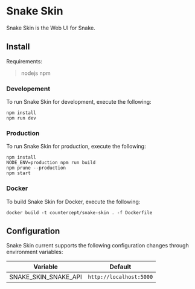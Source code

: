 # Snake Skin

Snake Skin is the Web UI for Snake.

## Install

Requirements:
> nodejs
> npm

### Developement

To run Snake Skin for development, execute the following:

```
npm install
npm run dev
```

### Production

To run Snake Skin for production, execute the following:

```
npm install
NODE_ENV=production npm run build
npm prune --production
npm start
```

### Docker

To build Snake Skin for Docker, execute the following:

```
docker build -t countercept/snake-skin . -f Dockerfile
```

## Configuration

Snake Skin current supports the following configuration changes through environment variables:

Variable | Default
--- | ---
SNAKE_SKIN_SNAKE_API | `http://localhost:5000`
